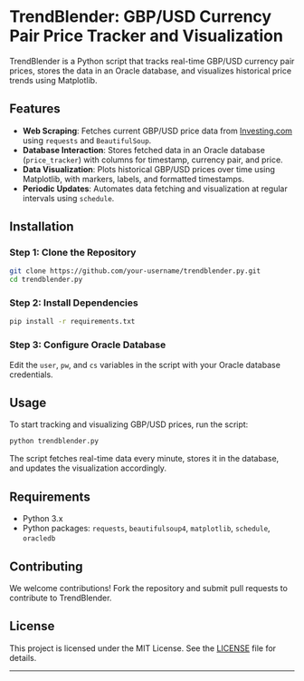# TrendBlender: GBP/USD Currency Pair Price Tracker and Visualization

TrendBlender is a Python script that tracks real-time GBP/USD currency pair prices, stores the data in an Oracle database, and visualizes historical price trends using Matplotlib.

## Features

- **Web Scraping**: Fetches current GBP/USD price data from [Investing.com](https://www.investing.com/currencies/gbp-usd) using `requests` and `BeautifulSoup`.
- **Database Interaction**: Stores fetched data in an Oracle database (`price_tracker`) with columns for timestamp, currency pair, and price.
- **Data Visualization**: Plots historical GBP/USD prices over time using Matplotlib, with markers, labels, and formatted timestamps.
- **Periodic Updates**: Automates data fetching and visualization at regular intervals using `schedule`.

## Installation

### Step 1: Clone the Repository

```bash
git clone https://github.com/your-username/trendblender.py.git
cd trendblender.py
```

### Step 2: Install Dependencies

```bash
pip install -r requirements.txt
```

### Step 3: Configure Oracle Database

Edit the `user`, `pw`, and `cs` variables in the script with your Oracle database credentials.

## Usage

To start tracking and visualizing GBP/USD prices, run the script:

```bash
python trendblender.py
```

The script fetches real-time data every minute, stores it in the database, and updates the visualization accordingly.

## Requirements

- Python 3.x
- Python packages: `requests`, `beautifulsoup4`, `matplotlib`, `schedule`, `oracledb`

## Contributing

We welcome contributions! Fork the repository and submit pull requests to contribute to TrendBlender.

## License

This project is licensed under the MIT License. See the [LICENSE](LICENSE.md) file for details.

---
